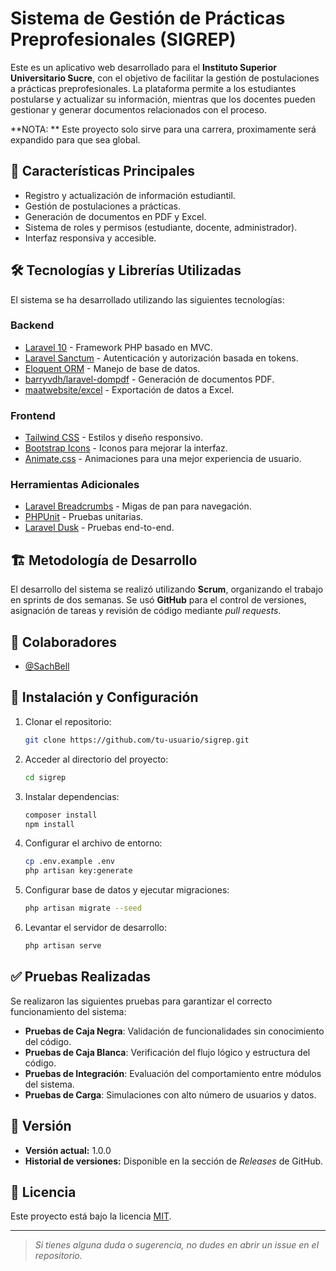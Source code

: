 # Sistema de Gestión de Prácticas Preprofesionales (SIGREP)

Este es un aplicativo web desarrollado para el **Instituto Superior Universitario Sucre**, con el objetivo de facilitar la gestión de postulaciones a prácticas preprofesionales. La plataforma permite a los estudiantes postularse y actualizar su información, mientras que los docentes pueden gestionar y generar documentos relacionados con el proceso.

**NOTA: ** Este proyecto solo sirve para una carrera, proximamente será expandido para que sea global.

## 📌 Características Principales
- Registro y actualización de información estudiantil.
- Gestión de postulaciones a prácticas.
- Generación de documentos en PDF y Excel.
- Sistema de roles y permisos (estudiante, docente, administrador).
- Interfaz responsiva y accesible.

## 🛠 Tecnologías y Librerías Utilizadas
El sistema se ha desarrollado utilizando las siguientes tecnologías:

### **Backend**
- [Laravel 10](https://laravel.com/) - Framework PHP basado en MVC.
- [Laravel Sanctum](https://laravel.com/docs/10.x/sanctum) - Autenticación y autorización basada en tokens.
- [Eloquent ORM](https://laravel.com/docs/10.x/eloquent) - Manejo de base de datos.
- [barryvdh/laravel-dompdf](https://github.com/barryvdh/laravel-dompdf) - Generación de documentos PDF.
- [maatwebsite/excel](https://laravel-excel.com/) - Exportación de datos a Excel.

### **Frontend**
- [Tailwind CSS](https://tailwindcss.com/) - Estilos y diseño responsivo.
- [Bootstrap Icons](https://icons.getbootstrap.com/) - Iconos para mejorar la interfaz.
- [Animate.css](https://animate.style/) - Animaciones para una mejor experiencia de usuario.

### **Herramientas Adicionales**
- [Laravel Breadcrumbs](https://github.com/diglactic/laravel-breadcrumbs) - Migas de pan para navegación.
- [PHPUnit](https://phpunit.de/) - Pruebas unitarias.
- [Laravel Dusk](https://laravel.com/docs/10.x/dusk) - Pruebas end-to-end.

## 🏗 Metodología de Desarrollo
El desarrollo del sistema se realizó utilizando **Scrum**, organizando el trabajo en sprints de dos semanas. Se usó **GitHub** para el control de versiones, asignación de tareas y revisión de código mediante _pull requests_.

## 👥 Colaboradores
- [@SachBell](https://www.github.com/SachBell)

## 📝 Instalación y Configuración
1. Clonar el repositorio:
   ```bash
   git clone https://github.com/tu-usuario/sigrep.git
   ```
2. Acceder al directorio del proyecto:
   ```bash
   cd sigrep
   ```
3. Instalar dependencias:
   ```bash
   composer install
   npm install
   ```
4. Configurar el archivo de entorno:
   ```bash
   cp .env.example .env
   php artisan key:generate
   ```
5. Configurar base de datos y ejecutar migraciones:
   ```bash
   php artisan migrate --seed
   ```
6. Levantar el servidor de desarrollo:
   ```bash
   php artisan serve
   ```

## ✅ Pruebas Realizadas
Se realizaron las siguientes pruebas para garantizar el correcto funcionamiento del sistema:
- **Pruebas de Caja Negra**: Validación de funcionalidades sin conocimiento del código.
- **Pruebas de Caja Blanca**: Verificación del flujo lógico y estructura del código.
- **Pruebas de Integración**: Evaluación del comportamiento entre módulos del sistema.
- **Pruebas de Carga**: Simulaciones con alto número de usuarios y datos.

## 📌 Versión
- **Versión actual:** 1.0.0
- **Historial de versiones:** Disponible en la sección de _Releases_ de GitHub.

## 📄 Licencia
Este proyecto está bajo la licencia [MIT](LICENSE).

---
> *Si tienes alguna duda o sugerencia, no dudes en abrir un _issue_ en el repositorio.*
